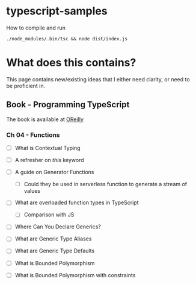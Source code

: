 # typescript-samples
How to compile and run
```shell
./node_modules/.bin/tsc && node dist/index.js
```

# What does this contains?
This page contains new/existing ideas that I either need clarity, or need to be proficient in.

## Book - Programming TypeScript
The book is available at [OReilly](https://learning.oreilly.com/library/view/programming-typescript/9781492037644/preface01.html)
### Ch 04 - Functions
- [ ] What is Contextual Typing
- [ ] A refresher on *this* keyword
- [ ] A guide on Generator Functions
    - [ ] Could they be used in serverless function to generate a stream of values
- [ ] What are overloaded function types in TypeScript
    - [ ] Comparison with JS
- [ ] Where Can You Declare Generics?
- [ ] What are Generic Type Aliases
- [ ] What are Generic Type Defaults
- [ ] What is Bounded Polymorphism
- [ ] What is Bounded Polymorphism with constraints


